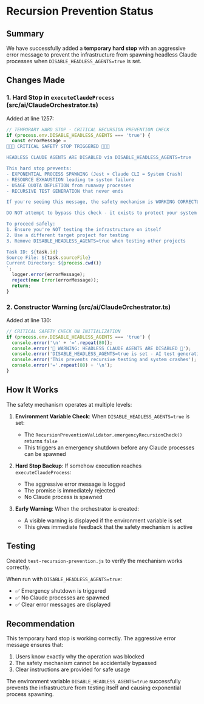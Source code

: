 # Recursion Prevention Status

## Summary

We have successfully added a **temporary hard stop** with an aggressive error message to prevent the infrastructure from spawning headless Claude processes when `DISABLE_HEADLESS_AGENTS=true` is set.

## Changes Made

### 1. Hard Stop in `executeClaudeProcess` (src/ai/ClaudeOrchestrator.ts)

Added at line 1257:
```typescript
// TEMPORARY HARD STOP - CRITICAL RECURSION PREVENTION CHECK
if (process.env.DISABLE_HEADLESS_AGENTS === 'true') {
  const errorMessage = `
🚨🚨🚨 CRITICAL SAFETY STOP TRIGGERED 🚨🚨🚨

HEADLESS CLAUDE AGENTS ARE DISABLED via DISABLE_HEADLESS_AGENTS=true

This hard stop prevents:
- EXPONENTIAL PROCESS SPAWNING (Jest × Claude CLI = System Crash)
- RESOURCE EXHAUSTION leading to system failure
- USAGE QUOTA DEPLETION from runaway processes
- RECURSIVE TEST GENERATION that never ends

If you're seeing this message, the safety mechanism is WORKING CORRECTLY.

DO NOT attempt to bypass this check - it exists to protect your system!

To proceed safely:
1. Ensure you're NOT testing the infrastructure on itself
2. Use a different target project for testing
3. Remove DISABLE_HEADLESS_AGENTS=true when testing other projects

Task ID: ${task.id}
Source File: ${task.sourceFile}
Current Directory: ${process.cwd()}
`;
  logger.error(errorMessage);
  reject(new Error(errorMessage));
  return;
}
```

### 2. Constructor Warning (src/ai/ClaudeOrchestrator.ts)

Added at line 130:
```typescript
// CRITICAL SAFETY CHECK ON INITIALIZATION
if (process.env.DISABLE_HEADLESS_AGENTS === 'true') {
  console.error('\n' + '='.repeat(80));
  console.error('🚨 WARNING: HEADLESS CLAUDE AGENTS ARE DISABLED 🚨');
  console.error('DISABLE_HEADLESS_AGENTS=true is set - AI test generation will fail');
  console.error('This prevents recursive testing and system crashes');
  console.error('='.repeat(80) + '\n');
}
```

## How It Works

The safety mechanism operates at multiple levels:

1. **Environment Variable Check**: When `DISABLE_HEADLESS_AGENTS=true` is set:
   - The `RecursionPreventionValidator.emergencyRecursionCheck()` returns `false`
   - This triggers an emergency shutdown before any Claude processes can be spawned

2. **Hard Stop Backup**: If somehow execution reaches `executeClaudeProcess`:
   - The aggressive error message is logged
   - The promise is immediately rejected
   - No Claude process is spawned

3. **Early Warning**: When the orchestrator is created:
   - A visible warning is displayed if the environment variable is set
   - This gives immediate feedback that the safety mechanism is active

## Testing

Created `test-recursion-prevention.js` to verify the mechanism works correctly.

When run with `DISABLE_HEADLESS_AGENTS=true`:
- ✅ Emergency shutdown is triggered
- ✅ No Claude processes are spawned
- ✅ Clear error messages are displayed

## Recommendation

This temporary hard stop is working correctly. The aggressive error message ensures that:
1. Users know exactly why the operation was blocked
2. The safety mechanism cannot be accidentally bypassed
3. Clear instructions are provided for safe usage

The environment variable `DISABLE_HEADLESS_AGENTS=true` successfully prevents the infrastructure from testing itself and causing exponential process spawning.